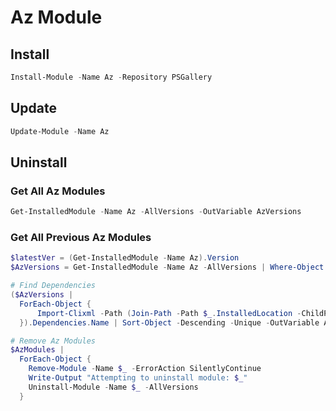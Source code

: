 
# Az Module

## Install
```powershell
Install-Module -Name Az -Repository PSGallery
```

## Update
```powershell
Update-Module -Name Az
```

## Uninstall

### Get All Az Modules
```powershell
Get-InstalledModule -Name Az -AllVersions -OutVariable AzVersions
```

### Get All Previous Az Modules
```powershell
$latestVer = (Get-InstalledModule -Name Az).Version
$AzVersions = Get-InstalledModule -Name Az -AllVersions | Where-Object {$_.Version -ne $latestVer}

# Find Dependencies
($AzVersions |
  ForEach-Object {
      Import-Clixml -Path (Join-Path -Path $_.InstalledLocation -ChildPath PSGetModuleInfo.xml)
  }).Dependencies.Name | Sort-Object -Descending -Unique -OutVariable AzModules

# Remove Az Modules
$AzModules |
  ForEach-Object {
    Remove-Module -Name $_ -ErrorAction SilentlyContinue
    Write-Output "Attempting to uninstall module: $_"
    Uninstall-Module -Name $_ -AllVersions
  }
```
